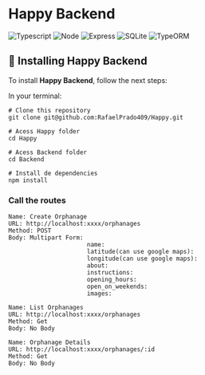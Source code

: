 # Happy Backend

![Typescript](https://img.shields.io/badge/TypeScript-007ACC?style=for-the-badge&logo=typescript&logoColor=white)
![Node](https://img.shields.io/badge/Node.js-43853D?style=for-the-badge&logo=node.js&logoColor=white)
![Express](https://img.shields.io/badge/Express.js-404D59?style=for-the-badge)
![SQLite](https://img.shields.io/badge/SQLite-07405E?style=for-the-badge&logo=sqlite&logoColor=white)
![TypeORM](https://img.shields.io/badge/TypeORM-07405E?style=for-the-badge&logo=typeorm&logoColor=white)

## 🚀 Installing Happy Backend

To install **Happy Backend**, follow the next steps:

In your terminal:

```
# Clone this repository
git clone git@github.com:RafaelPrado409/Happy.git
```
```
# Acess Happy folder
cd Happy
```
```
# Acess Backend folder
cd Backend
```
```
# Install de dependencies
npm install
```

### Call the routes

```
Name: Create Orphanage
URL: http://localhost:xxxx/orphanages
Method: POST
Body: Multipart Form:
                      name:
                      latitude(can use google maps):
                      longitude(can use google maps):
                      about:
                      instructions:
                      opening_hours:
                      open_on_weekends:
                      images:
```

```
Name: List Orphanages
URL: http://localhost:xxxx/orphanages
Method: Get
Body: No Body
```

```
Name: Orphanage Details
URL: http://localhost:xxxx/orphanages/:id
Method: Get
Body: No Body
```
